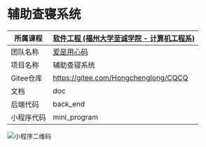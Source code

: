# 辅助查寝系统

| 所属课程 |[软件工程 (福州大学至诚学院 - 计算机工程系)](https://edu.cnblogs.com/campus/fzzcxy/SE?filter=all_members)|
| -------- | -------------------------------------------- |
| 团队名称 | [爱是用心码](https://www.cnblogs.com/yongxinma/)      |
| 项目名称 | 辅助查寝系统   |
|  Gitee仓库| https://gitee.com/Hongchenglong/CQCQ |
| 文档 | doc |
| 后端代码 | back_end |
| 小程序代码 | mini_program |

![小程序二维码](http://cdn.oeong.com/niu20210211135605.jpeg)
